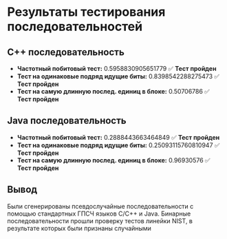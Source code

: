 # Результаты тестирования последовательностей
## C++ последовательность
- **Частотный побитовый тест:** 0.5958830905651779   ✅️ **Тест пройден**
- **Тест на одинаковые подряд идущие биты:** 0.8398542288275473   ✅️ **Тест пройден**
- **Тест на самую длинную послед. единиц в блоке:** 0.50706786   ✅️ **Тест пройден**
  
## Java последовательность
- **Частотный побитовый тест:** 0.2888443663464849   ✅️ **Тест пройден**
- **Тест на одинаковые подряд идущие биты:** 0.25093115760810947   ✅️ **Тест пройден**
- **Тест на самую длинную послед. единиц в блоке:** 0.96930576   ✅️ **Тест пройден**

## Вывод
Были сгенерированы псевдослучайные последовательности с помощью стандартных ГПСЧ языков С/С++ 
и Java. Бинарные последовательности прошли проверку тестов линейки NIST, в результате которых были признаны случайными
